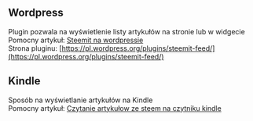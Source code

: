 ## Wordpress

Plugin pozwala na wyświetlenie listy artykułów na stronie lub w widgecie  
Pomocny artykuł: [Steemit na wordpressie](https://steemit.com/polish/@piotr-galas/steemit-na-wordpressie)  
Strona pluginu: [https://pl.wordpress.org/plugins/steemit-feed/](https://pl.wordpress.org/plugins/steemit-feed/)   

## Kindle

Sposób na wyświetlanie artykułów na Kindle  
Pomocny artykuł: [Czytanie artykułow ze steem na czytniku kindle](https://steemit.com/polish/@saunter-pl/czytanie-artykulow-ze-steem-na-czytniku-kindle)
